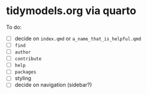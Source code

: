 # tidymodels.org via quarto

To do: 

- [ ] decide on `index.qmd` or `a_name_that_is_helpful.qmd`
- [ ] `find`
- [ ] `author`
- [ ] `contribute`
- [ ] `help`
- [ ] `packages`
- [ ] styling
- [ ] decide on navigation (sidebar?)
